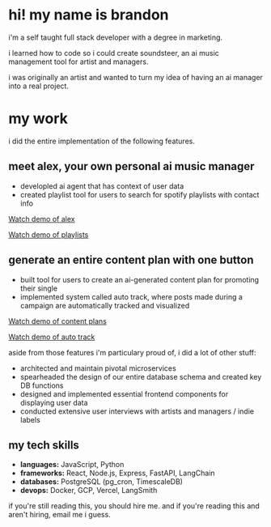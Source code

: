# hi! my name is brandon
i'm a self taught full stack developer with a degree in marketing.

i learned how to code so i could create soundsteer, an ai music management tool for artist and managers.

i was originally an artist and wanted to turn my idea of having an ai manager into a real project.

# my work
i did the entire implementation of the following features.

## meet alex, your own personal ai music manager
- developled ai agent that has context of user data
- created playlist tool for users to search for spotify playlists with contact info

[Watch demo of alex](https://youtu.be/KQGngFK6VGQ?si=2pyZ1iLeAXM_ncRP)

[Watch demo of playlists](https://youtu.be/h7Ukwd5B1YQ?si=vnJYyTjWUSl8p2Mv)

## generate an entire content plan with one button
- built tool for users to create an ai-generated content plan for promoting their single
- implemented system called auto track, where posts made during a campaign are automatically tracked and visualized
  
[Watch demo of content plans](https://youtu.be/9HA221LYxcQ?si=lsEQ5dsgUDefFPbX)

[Watch demo of auto track](https://youtu.be/4ZM5WWGOSsM?si=6RIgeJMWugQMeqZq)


aside from those features i'm particulary proud of, i did a lot of other stuff:

- architected and maintain pivotal microservices
- spearheaded the design of our entire database schema and created key DB functions
- designed and implemented essential frontend components for displaying user data
- conducted extensive user interviews with artists and managers / indie labels

## my tech skills
- **languages:** JavaScript, Python
- **frameworks:** React, Node.js, Express, FastAPI, LangChain
- **databases:** PostgreSQL (pg_cron, TimescaleDB)
- **devops:** Docker, GCP, Vercel, LangSmith

if you're still reading this, you should hire me. and if you're reading this and aren't hiring, email me i guess.
